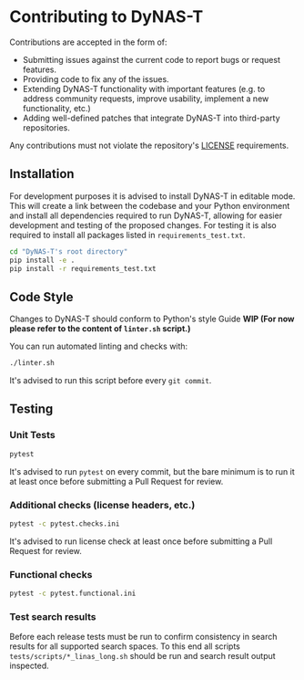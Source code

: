 # Contributing to DyNAS-T

Contributions are accepted in the form of:

* Submitting issues against the current code to report bugs or request features.
* Providing code to fix any of the issues.
* Extending DyNAS-T functionality with important features (e.g. to address community requests, improve usability, implement a new functionality, etc.)
* Adding well-defined patches that integrate DyNAS-T into third-party repositories.

Any contributions must not violate the repository's [LICENSE](./LICENSE.md) requirements.

## Installation

For development purposes it is advised to install DyNAS-T in editable mode. This will create a link between the codebase and your Python environment and install all dependencies required to run DyNAS-T, allowing for easier development and testing of the proposed changes. For testing it is also required to install all packages listed in `requirements_test.txt`.

```bash
cd "DyNAS-T's root directory"
pip install -e .
pip install -r requirements_test.txt
```

## Code Style

Changes to DyNAS-T should conform to Python's style Guide **WIP (For now please refer to the content of `linter.sh` script.)**

You can run automated linting and checks with:

```bash
./linter.sh
```

It's advised to run this script before every `git commit`.

## Testing

### Unit Tests

```bash
pytest
```

It's advised to run `pytest` on every commit, but the bare minimum is to run it at least once before submitting a Pull Request for review.

### Additional checks (license headers, etc.)

```bash
pytest -c pytest.checks.ini
```

It's advised to run license check at least once before submitting a Pull Request for review.

### Functional checks

```bash
pytest -c pytest.functional.ini
```

### Test search results

Before each release tests must be run to confirm consistency in search results for all supported search spaces. To this end all scripts `tests/scripts/*_linas_long.sh` should be run and search result output inspected.
